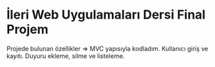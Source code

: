 # İleri Web Uygulamaları Dersi Final Projem

Projede bulunan özellikler =>
MVC yapısıyla kodladım.
Kullanıcı giriş ve kayıtı.
Duyuru ekleme, silme ve listeleme.
